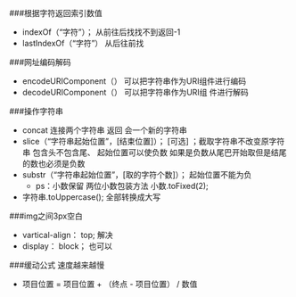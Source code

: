 ###根据字符返回索引数值
* indexOf（“字符”）； 从前往后找找不到返回-1
* lastIndexOf（“字符”） 从后往前找

###网址编码解码
* encodeURIComponent（） 可以把字符串作为URI组件进行编码
* decodeURIComponent（） 可以把字符串作为URI组  件进行解码

###操作字符串
* concat 连接两个字符串 返回 会一个新的字符串
* slice（“字符串起始位置”，[结束位置]）； [可选] ；截取字符串不改变原字符串  包含头不包含尾、 起始位置可以使负数 如果是负数从尾巴开始取但是结尾的数也必须是负数
* substr（“字符串起始位置”，[取的字符个数]）；  起始位置不能为负
	* ps：小数保留 两位小数包装方法 小数.toFixed(2);
* 字符串.toUppercase(); 全部转换成大写

###img之间3px空白
* vartical-align： top; 解决
* display： block； 也可以 

###缓动公式 速度越来越慢
* 项目位置 = 项目位置 +  （终点 - 项目位置） / 数值